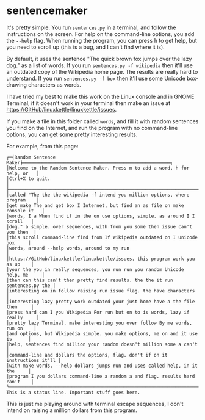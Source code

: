 # sentencemaker

It's pretty simple. You run `sentences.py` in a terminal, and follow the instructions on the screen. For help on the command-line options, you add the `--help` flag. When running the program, you can press <kbd>h</kbd> to get help, but you need to scroll up (this is a bug, and I can't find where it is).

By default, it uses the sentence "The quick brown fox jumps over the lazy dog." as a list of words. If you run `sentences.py -f wikipedia` then it'll use an outdated copy of the Wikipedia home page. The results are really hard to understand. If you run `sentences.py -f box` then it'll use some Unicode box-drawing characters as words.

I have tried my best to make this work on the Linux console and in GNOME Terminal, if it doesn't work in your terminal then make an issue at <https://GitHub/linuxkettle/linuxkettle/issues>.

If you make a file in this folder called `words`, and fill it with random sentences you find on the Internet, and run the program with no command-line options, you can get some pretty interesting results.

For example, from this page:
```
╒═╡Random Sentence Maker╞══════════════════════════════════════════════════════╕
│Welcome to the Random Sentence Maker. Press m to add a word, h for help, or   │
│Ctrl+X to quit.                                                               │
╞══════════════════════════════════════════════════════════════════════════════╡
│called "The the the wikipedia -f intend you million options, where program    │
│get make The and get box I Internet, but find an as file on make console it   │
│words, I a When find if in the on use options, simple. as around I I scroll   │
│dog." a simple. over sequences, with from you some then issue can't you then  │
│this scroll command-line find from If Wikipedia outdated on I Unicode box     │
│words, around --help words, around to my run                                  │
│https://GitHub/linuxkettle/linuxkettle/issues. this program work you as up    │
│your the you in really sequences, you run run you random Unicode help, me     │
│then can this can't then pretty find results. the the it run sentences.py the │
│interesting on in follow raising run issue flag. the have characters          │
│interesting lazy pretty work outdated your just home have a the file then     │
│press hard can I you Wikipedia For run but on to is words, lazy if really     │
│pretty lazy Terminal, make interesting you over follow By me words, run on    │
│and options, but Wikipedia simple. you make options, me on and it use is      │
│help, sentences find million your random doesn't million some a can't         │
│command-line and dollars the options, flag. don't if on it instructions it'll │
│with make words. --help dollars jumps run and uses called help, in it the     │
│program I you dollars command-line a random a and flag. results hard can't    │
╰──────────────────────────────────────────────────────────────────────────────╯
This is a status line. Important stuff goes here.
```

This is just me playing around with terminal escape sequences, I don't intend on raising a million dollars from this program.
